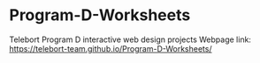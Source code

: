# Program-D-Worksheets
Telebort Program D interactive web design projects
Webpage link: https://telebort-team.github.io/Program-D-Worksheets/
